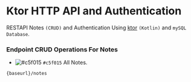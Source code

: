 # Ktor HTTP API and Authentication
RESTAPI Notes `(CRUD)` and Authentication Using [ktor](https://ktor.io/) `(Kotlin)` and `mySQL Database`.


### Endpoint CRUD Operations For Notes
- ![#c5f015](https://via.placeholder.com/15/c5f015/000000?text=+) `#c5f015` All Notes.
```
{baseurl}/notes
```
